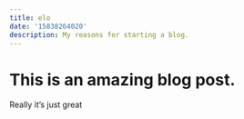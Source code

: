 ```yaml
---
title: elo
date: '15838264020'
description: My reasons for starting a blog.
---
```


# This is an amazing blog post.

Really it’s just great
